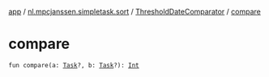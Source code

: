 [app](../../index.md) / [nl.mpcjanssen.simpletask.sort](../index.md) / [ThresholdDateComparator](index.md) / [compare](.)

# compare

`fun compare(a: `[`Task`](../../nl.mpcjanssen.simpletask.task/-task/index.md)`?, b: `[`Task`](../../nl.mpcjanssen.simpletask.task/-task/index.md)`?): `[`Int`](https://kotlinlang.org/api/latest/jvm/stdlib/kotlin/-int/index.html)
